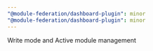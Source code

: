 ```yaml
---
"@module-federation/dashboard-plugin": minor
"@module-federation/dashboard-plugin": minor
---
```


Write mode and Active module management
